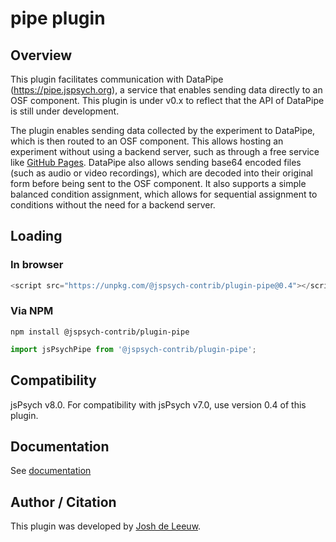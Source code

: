 # pipe plugin

## Overview

This plugin facilitates communication with DataPipe (https://pipe.jspsych.org), a service that enables sending data directly to an OSF component. This plugin is under v0.x to reflect that the API of DataPipe is still under development.

The plugin enables sending data collected by the experiment to DataPipe, which is then routed to an OSF component. This allows hosting an experiment without using a backend server, such as through a free service like [GitHub Pages](https://pages.github.com/). DataPipe also allows sending base64 encoded files (such as audio or video recordings), which are decoded into their original form before being sent to the OSF component. It also supports a simple balanced condition assignment, which allows for sequential assignment to conditions without the need for a backend server.

## Loading

### In browser

```js
<script src="https://unpkg.com/@jspsych-contrib/plugin-pipe@0.4"></script>
```

### Via NPM

```
npm install @jspsych-contrib/plugin-pipe
```

```js
import jsPsychPipe from '@jspsych-contrib/plugin-pipe';
```

## Compatibility

jsPsych v8.0. For compatibility with jsPsych v7.0, use version 0.4 of this plugin.

## Documentation

See [documentation](https://github.com/jspsych/jspsych-contrib/blob/main/packages/plugin-pipe/docs/jspsych-pipe.md)

## Author / Citation

This plugin was developed by [Josh de Leeuw](https://github.com/jodeleeuw). 
